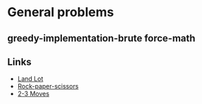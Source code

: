 # General problems 
## greedy-implementation-brute force-math 
## Links 
- [Land Lot](https://codeforces.com/contest/48/problem/B)
- [Rock-paper-scissors](https://codeforces.com/contest/48/problem/A)
- [2-3 Moves](https://codeforces.com/contest/1716/problem/A)
